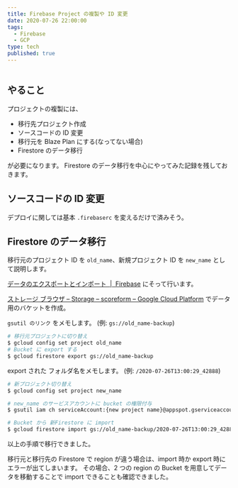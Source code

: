 ```yaml
---
title: Firebase Project の複製や ID 変更
date: 2020-07-26 22:00:00
tags:
  - Firebase
  - GCP
type: tech
published: true
---
```


```toc

```

## やること

プロジェクトの複製には、

- 移行先プロジェクト作成
- ソースコードの ID 変更
- 移行元を Blaze Plan にする(なってない場合)
- Firestore のデータ移行

が必要になります。
Firestore のデータ移行を中心にやってみた記録を残しておきます。

## ソースコードの ID 変更

デプロイに関しては基本 `.firebaserc` を変えるだけで済みそう。

## Firestore のデータ移行

移行元のプロジェクト ID を `old_name`、新規プロジェクト ID を `new_name` として説明します。

[データのエクスポートとインポート  \|  Firebase](https://firebase.google.com/docs/firestore/manage-data/export-import?hl=ja) にそって行います。

[ストレージ ブラウザ – Storage – scoreform – Google Cloud Platform](https://console.cloud.google.com/storage/browser) でデータ用のバケットを作成。

`gsutil のリンク` をメモします。
(例: `gs://old_name-backup`)

```sh
# 移行元プロジェクトに切り替え
$ gcloud config set project old_name
# Bucket に export する
$ gcloud firestore export gs://old_name-backup
```

export された フォルダ名をメモします。
(例: `/2020-07-26T13:00:29_42888`)

```sh
# 新プロジェクト切り替え
$ gcloud config set project new_name

# new_name のサービスアカウントに bucket の権限付与
$ gsutil iam ch serviceAccount:{new project name}@appspot.gserviceaccount.com:admin gs://old_name-backup

# Bucket から 新Firestore に import
$ gcloud firestore import gs://old_name-backup/2020-07-26T13:00:29_42888
```

以上の手順で移行できました。

移行元と移行先の Firestore で region が違う場合は、import 時か export 時にエラーが出てしまいます。
その場合、2 つの region の Bucket を用意してデータを移動することで import できることも確認できました。
